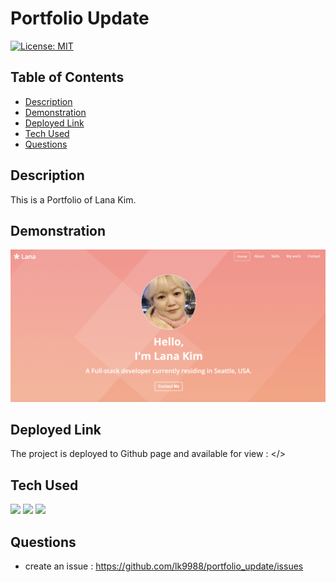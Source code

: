 # Portfolio Update

[![License: MIT](https://img.shields.io/badge/License-MIT-green.svg)]()

## Table of Contents

- [ Description ](#des)
- [ Demonstration ](#demo)
- [ Deployed Link](#link)
- [ Tech Used](#tech)
- [ Questions](#q)

## Description <a name="des"></a>

This is a Portfolio of Lana Kim.

## Demonstration <a name="demo"></a>

![app demo](./imgs/screenshot.png)

## Deployed Link <a name="link"></a>

The project is deployed to Github page and available for view :
</>

## Tech Used <a name="tech"></a>

<p>
    <img src="https://img.shields.io/badge/HTML-lightgrey" />
    <img src="https://img.shields.io/badge/CSS-success" />
    <img src="https://img.shields.io/badge/Javascript-yellow" />
   
</p>

## Questions <a name="q"></a>

- create an issue : <https://github.com/lk9988/portfolio_update/issues>

